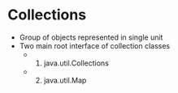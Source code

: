 # Collections 

- Group of objects represented in single unit
- Two main root interface of collection classes
    - 1. java.util.Collections
    - 2. java.util.Map  
